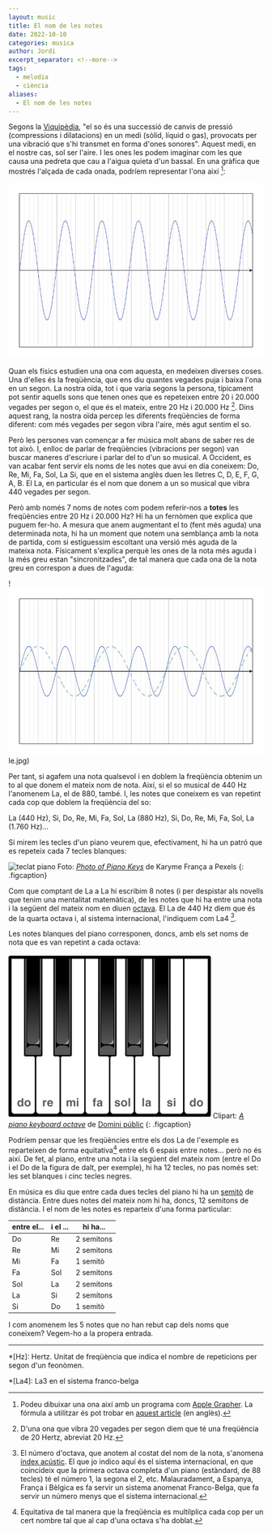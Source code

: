 ```yaml
---
layout: music
title: El nom de les notes
date: 2022-10-10
categories: musica
author: Jordi
excerpt_separator: <!--more-->
tags:
  - melodia
  - ciència
aliases:
  - El nom de les notes
---
```


Segons la [Viquipèdia](https://ca.wikipedia.org/wiki/So), "el so és una successió de canvis de pressió (compressions i dilatacions) en un medi (sòlid, líquid o gas), provocats per una vibració que s'hi transmet en forma d'ones sonores". Aquest medi, en el nostre cas, sol ser l'aire. I les ones les podem imaginar com les que causa una pedreta que cau a l'aigua quieta d'un bassal. <!--more-->
En una gràfica que mostrés l'alçada de cada onada, podríem representar l'ona així [^1]:

![Frequencia simple|500](../img/Frequencia%20simple.jpg) 

Quan els físics estudien una ona com aquesta, en medeixen diverses coses. Una d'elles és la freqüència, que ens diu quantes vegades puja i baixa l'ona en un segon. La nostra oïda, tot i que varia segons la persona, típicament pot sentir aquells sons que tenen ones que es repeteixen entre 20 i 20.000 vegades per segon o, el que és el mateix, entre 20 Hz i 20.000 Hz [^2]. Dins aquest rang, la nostra oïda percep les diferents freqüències de forma diferent: com més vegades per segon vibra l'aire, més agut sentim el so.

Però les persones van començar a fer música molt abans de saber res de tot això. I, enlloc de parlar de freqüències (vibracions per segon) van buscar maneres d'escriure i parlar del to d'un so musical. A Occident, es van acabar fent servir els noms de les notes que avui en dia coneixem: Do, Re, Mi, Fa, Sol, La Si, que en el sistema anglès duen les lletres C, D, E, F, G, A, B. El La, en particular és el nom que donem a un so musical que vibra 440 vegades per segon.

Però amb només 7 noms de notes com podem referir-nos a **totes** les freqüències entre 20 Hz i 20.000 Hz? Hi ha un fernòmen que explica que puguem fer-ho. A mesura que anem augmentant el to (fent més aguda) una determinada nota, hi ha un moment que notem una semblança amb la nota de partida, com si estiguessim escoltant una versió més aguda de la mateixa nota. Físicament s'explica perquè les ones de la nota més aguda i la més greu estan "sincronitzades", de tal manera que cada ona de la nota greu en correspon a dues de l'aguda:

!![Frequencia doble](../img/Frequencia%20doble.jpg)le.jpg)

Per tant, si agafem una nota qualsevol i en doblem la freqüència obtenim un to al que donem el mateix nom de nota. Així, si el so musical de 440 Hz l'anomenem La, el de 880, també. I, les notes que coneixem es van repetint cada cop que doblem la freqüència del so:

La (440 Hz), Si, Do, Re, Mi, Fa, Sol, La (880 Hz), Si, Do, Re, Mi, Fa, Sol, La (1.760 Hz)...

Si mirem les tecles d'un piano veurem que, efectivament, hi ha un patró que es repeteix cada 7 tecles blanques:

![teclat piano](../img/teclat%20piano.png)
Foto: _[Photo of Piano Keys](https://www.pexels.com/photo/photo-of-piano-keys-1516903)_ de Karyme França a Pexels
{: .figcaption}

Com que comptant de La a La hi escribim 8 notes (i per despistar als novells que tenim una mentalitat matemàtica), de les notes que hi ha entre una nota i la següent del mateix nom en diuen [octava](https://ca.wikipedia.org/wiki/Octava_(m%C3%BAsica)). El La de 440 Hz diem que és de la quarta octava i, al sistema internacional, l'indiquem com La4 [^3].

Les notes blanques del piano corresponen, doncs, amb els set noms de nota que es van repetint a cada octava:

![piano-1-octava](../img/piano-1-octava.png)
Clipart: _[A piano keyboard octave](https://freesvg.org/1533631532)_ de [Domini públic](https://creativecommons.org/licenses/publicdomain/)
{: .figcaption}


Podríem pensar que les freqüències entre els dos La de l'exemple es reparteixen de forma equitativa[^4] entre els 6 espais entre notes... però no és així. De fet, al piano, entre una nota i la segúent del mateix nom (entre el Do i el Do de la figura de dalt, per exemple), hi ha 12 tecles, no pas només set: les set blanques i cinc tecles negres.

En música es diu que entre cada dues tecles del piano hi ha un [semitò](https://ca.wikipedia.org/wiki/Semit%C3%B2) de distància. Entre dues notes del mateix nom hi ha, doncs, 12 semitons de distància. I el nom de les notes es reparteix d'una forma particular:

| entre el... | i el ... | hi ha...   |
| ----------- | -------- | ---------- |
| Do          | Re       | 2 semitons |
| Re          | Mi       | 2 semitons |
| Mi          | Fa       | 1 semitò   |
| Fa          | Sol      | 2 semitons |
| Sol         | La       | 2 semitons |
| La          | Si       | 2 semitons |
| Si          | Do       | 1 semitò   |

I com anomenem les 5 notes que no han rebut cap dels noms que coneixem? Vegem-ho a la propera entrada.

---

[^1]: Podeu dibuixar una ona així amb un programa com [Apple Grapher](https://support.apple.com/guide/grapher/welcome-gcalb3dec608/mac). La fórmula a utilitzar és pot trobar en [aquest article](https://www.ams.jhu.edu/dan-mathofmusic/sound-waves/) (en anglès).
[^2]: D'una ona que vibra 20 vegades per segon diem que té una freqüència de 20 Hertz, abreviat 20 Hz.
[^3]: El número d'octava, que anotem al costat del nom de la nota, s'anomena [índex acústic](https://es.wikipedia.org/wiki/%C3%8Dndice_ac%C3%BAstico). El que jo indico aquí és el sistema internacional, en que coincideix que la primera octava completa d'un piano (estàndard, de 88 tecles) té el número 1, la segona el 2, etc. Malauradament, a Espanya, França i Bèlgica es fa servir un sistema anomenat Franco-Belga, que fa servir un número menys que el sistema internacional.
[^4]: Equitativa de tal manera que la freqüència es multilplica cada cop per un cert nombre tal que al cap d'una octava s'ha doblat.

*[Hz]: Hertz. Unitat de freqüència que indica el nombre de repeticions per segon d'un feonòmen.

*[La4]: La3 en el sistema franco-belga
